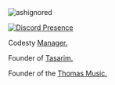 <img src="https://komarev.com/ghpvc/?username=ashignored&label=Number%20Visitors&color=e4a446" alt="ashignored" />

[![Discord Presence](https://lanyard-profile-readme.vercel.app/api/495234214816645120?theme=light&bg=e4a446&animated=false&hideDiscrim=false&borderRadius=30px)](https://discord.com/users/495234214816645120)

Codesty <a href="https://codesty.org/" rel="nofollow">Manager. </a>

Founder of <a href="https://hot-studio.cf/" rel="nofollow">Tasarim. </a>

Founder of the <a href="https://discord.bots.gg/bots/873180481447944193" rel="nofollow">Thomas Music. </a>
